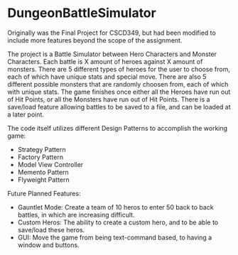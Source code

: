 # DungeonBattleSimulator

Originally was the Final Project for CSCD349, but had been modified to include
more features beyond the scope of the assignment.

The project is a Battle Simulator between Hero Characters and Monster Characters. Each battle is X amount of heroes against X amount of monsters. There are 5 different types of heroes for the user to choose from, each of which have unique stats and special move. There are also 5 different possible monsters that are randomly choosen from, each of which with unique stats. The game finishes once either all the Heroes have run out of Hit Points, or all the Monsters have run out of Hit Points. There is a save/load feature allowing battles to be saved to a file, and can be loaded at a later point.

The code itself utilizes different Design Patterns to accomplish the working game:
- Strategy Pattern
- Factory Pattern
- Model View Controller
- Memento Pattern
- Flyweight Pattern

Future Planned Features:
- Gauntlet Mode: Create a team of 10 heros to enter 50 back to back battles, in which are increasing difficult.
- Custom Heros: The ability to create a custom hero, and to be able to save/load these heros.
- GUI: Move the game from being text-command based, to having a window and buttons.
